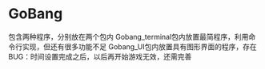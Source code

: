 # GoBang
包含两种程序，分别放在两个包内
Gobang_terminal包内放置最简程序，利用命令行实现，但还有很多功能不足
Gobang_UI包内放置具有图形界面的程序，存在BUG：时间设置完成之后，以后再开始游戏无效，还需完善
